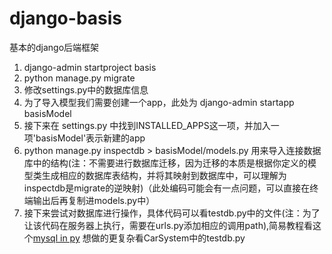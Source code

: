 # django-basis
基本的django后端框架
1. django-admin startproject basis
2. python manage.py migrate
3. 修改settings.py中的数据库信息
4. 为了导入模型我们需要创建一个app，此处为
    django-admin startapp basisModel
5. 接下来在 settings.py 中找到INSTALLED_APPS这一项，并加入一项'basisModel'表示新建的app
6. python manage.py inspectdb > basisModel/models.py 用来导入连接数据库中的结构(注：不需要进行数据库迁移，因为迁移的本质是根据你定义的模型类生成相应的数据库表结构，并将其映射到数据库中，可以理解为inspectdb是migrate的逆映射)（此处编码可能会有一点问题，可以直接在终端输出后再复制进models.py中）
7. 接下来尝试对数据库进行操作，具体代码可以看testdb.py中的文件(注：为了让该代码在服务器上执行，需要在urls.py添加相应的调用path),简易教程看这个<a href="https://www.runoob.com/django/django-model.html">mysql in py</a>
想做的更复杂看CarSystem中的testdb.py
